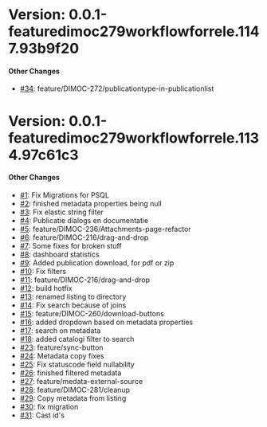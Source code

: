 # Version: 0.0.1-featuredimoc279workflowforrele.1147.93b9f20


#### Other Changes

* [#34](https://github.com/ConductionNL/opencatalogi/pull/34): feature/DIMOC-272/publicationtype-in-publicationlist


# Version: 0.0.1-featuredimoc279workflowforrele.1134.97c61c3


#### Other Changes

* [#1](https://github.com/ConductionNL/opencatalogi/pull/1): Fix Migrations for PSQL
* [#2](https://github.com/ConductionNL/opencatalogi/pull/2): finished metadata properties being null
* [#3](https://github.com/ConductionNL/opencatalogi/pull/3): Fix elastic string filter
* [#4](https://github.com/ConductionNL/opencatalogi/pull/4): Publicatie dialogs en documentatie
* [#5](https://github.com/ConductionNL/opencatalogi/pull/5): feature/DIMOC-236/Attachments-page-refactor
* [#6](https://github.com/ConductionNL/opencatalogi/pull/6): feature/DIMOC-216/drag-and-drop
* [#7](https://github.com/ConductionNL/opencatalogi/pull/7): Some fixes for broken stuff
* [#8](https://github.com/ConductionNL/opencatalogi/pull/8): dashboard statistics
* [#9](https://github.com/ConductionNL/opencatalogi/pull/9): Added publication download, for pdf or zip
* [#10](https://github.com/ConductionNL/opencatalogi/pull/10): Fix filters
* [#11](https://github.com/ConductionNL/opencatalogi/pull/11): feature/DIMOC-216/drag-and-drop
* [#12](https://github.com/ConductionNL/opencatalogi/pull/12): build hotfix
* [#13](https://github.com/ConductionNL/opencatalogi/pull/13): renamed listing to directory
* [#14](https://github.com/ConductionNL/opencatalogi/pull/14): Fix search because of joins
* [#15](https://github.com/ConductionNL/opencatalogi/pull/15): feature/DIMOC-260/download-buttons
* [#16](https://github.com/ConductionNL/opencatalogi/pull/16): added dropdown based on metadata properties
* [#17](https://github.com/ConductionNL/opencatalogi/pull/17): search on metadata
* [#18](https://github.com/ConductionNL/opencatalogi/pull/18): added catalogi filter to search
* [#23](https://github.com/ConductionNL/opencatalogi/pull/23): feature/sync-button
* [#24](https://github.com/ConductionNL/opencatalogi/pull/24): Metadata copy fixes
* [#25](https://github.com/ConductionNL/opencatalogi/pull/25): Fix statuscode field nullability
* [#26](https://github.com/ConductionNL/opencatalogi/pull/26): finished filtered metadata
* [#27](https://github.com/ConductionNL/opencatalogi/pull/27): feature/medata-external-source
* [#28](https://github.com/ConductionNL/opencatalogi/pull/28): feature/DIMOC-281/cleanup
* [#29](https://github.com/ConductionNL/opencatalogi/pull/29): Copy metadata from listing
* [#30](https://github.com/ConductionNL/opencatalogi/pull/30): fix migration
* [#31](https://github.com/ConductionNL/opencatalogi/pull/31): Cast id's
